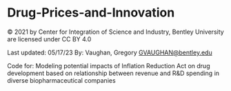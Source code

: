 # Drug-Prices-and-Innovation
 © 2021 by Center for Integration of Science and Industry, Bentley University are licensed under CC BY 4.0
 
 Last updated: 05/17/23
 By: Vaughan, Gregory <GVAUGHAN@bentley.edu>
 
Code for: Modeling potential impacts of Inflation Reduction Act on drug development based on relationship between revenue and R&D spending in diverse biopharmaceutical companies
